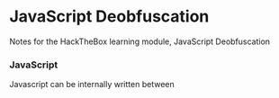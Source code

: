 # JavaScript Deobfuscation
Notes for the HackTheBox learning module, JavaScript Deobfuscation

### JavaScript
Javascript can be internally written between <script> elements or written into a separate .js file and referenced within the HTML code.

We can see this by reading the HTML code using the CTRL+U command to view.
```
<script src="secret.js"></script>
```

We can read the script by clicking on secret.js, which should take us directly into the script.

## What is Obfuscation
Obfuscation is a technique used to make a script more difficult to read by humans but allows it to function the same from a technical point of view, though performance may be slower. This is usually achieved automatically by using an obfuscation tool, which takes code as an input, and attempts to re-write the code in a way that is much more difficult to read, depending on its design.

The following is an example of a simple JavaScript code being obfuscated:
![image](https://github.com/user-attachments/assets/53a68b19-89b4-409c-990a-d3df223f4c4c)

JavaScript is usually used within browsers at the client-side, and the code is sent to the user and executed in cleartext. This is why obfuscation is very often used with JavaScript.

The most common usage of obfuscation is for malicious actions. It is common for attackers and malicious actors to obfuscate their malicious scripts to prevent Intrusion Detection and Prevention systems from detecting their scripts

## Basic Obfuscation
### Minifying JavaScript code
A common way of reducing the readability of a snippet of JavaScript code while keeping it fully functional is JavaScript minification. Code minification means having the entire code in a single (often very long) line. Many tools can help us minify JavaScript code, like javascript-minifier. Usually, minified JavaScript code is saved with the extension .min.js.

### Packing JavaScript code

BeautifyTools is a common tool to obfuscate code. 
![image](https://github.com/user-attachments/assets/80966b14-f007-46dc-b4a9-31c18a62d724)
A packer obfuscation tool usually attempts to convert all words and symbols of the code into a list or a dictionary and then refer to them using the (p,a,c,k,e,d) function to re-build the original code during execution. The (p,a,c,k,e,d) can be different from one packer to another. 

## Advanced Obfuscation
https://obfuscator.io is an advanced obfuscation tool making code unreadable for humans.
![image](https://github.com/user-attachments/assets/8cf559af-fa50-4159-abb9-f331b9b0287a)
There are many other JavaScript obfuscators, like JSF,JJ Encode, or AA Encode. However, such obfuscators usually make code execution/compilation very slow, so it is not recommended to be used unless for an obvious reason, like bypassing web filters or restrictions.

## Deobfuscation

#### Beautify
We see that the current code we have is all written in a single line. This is known as Minified JavaScript code. In order to properly format the code, we need to Beautify our code. The most basic method for doing so is through our Browser Dev Tools.

For example, if we were using Firefox, we can open the browser debugger with [ CTRL+SHIFT+Z ], and then click on our script secret.js. This will show the script in its original formatting, but we can click on the '{ }' button at the bottom, which will Pretty Print the script into its proper JavaScript formatting.
![image](https://github.com/user-attachments/assets/21632db3-497e-43e7-9f8e-4fdc0e18b8b5)


#### Deobfuscate

One good online tool is UnPacker.


![image](https://github.com/user-attachments/assets/81b1bb7b-32a4-4da4-aef3-b72fb748884f)


Many techniques can further obfuscate the code and make it less readable by humans and less detectable by systems. For that reason, you will very often find obfuscated code containing encoded text blocks that get decoded upon execution. We will cover 3 of the most commonly used text encoding methods:

- base64 - base64 encoding is usually used to reduce the use of special characters. The length of base64 encoded strings has to be in a multiple of 4. If the resulting output is only 3 characters long, for example, an extra = is added as padding.

If we want to decode any base64 encoded string, we can use base64 -d in a pipe |

- hex - Any string encoded in hex would be comprised of hex characters only, which are 16 characters only: 0-9 and a-f.

To decode a hex encoded string, we can pipe the encoded string to xxd -p -r

- Caesar/Rot13 - Another common -and very old- encoding technique is a Caesar cipher, which shifts each letter by a fixed number. 

There isn't a specific command in Linux to do rot13 encoding. However, it is fairly easy to create our own command to do the character shifting:

```
thossa00@htb[/htb]$ echo https://www.hackthebox.eu/ | tr 'A-Za-z' 'N-ZA-Mn-za-m'

uggcf://jjj.unpxgurobk.rh/
```

We can use the same previous command to decode rot13 as well:

```
thossa00@htb[/htb]$ echo uggcf://jjj.unpxgurobk.rh/ | tr 'A-Za-z' 'N-ZA-Mn-za-m'

https://www.hackthebox.eu/
```

Another option to encode/decode rot13 would be using an online tool, like rot13. Some tools can help us automatically determine the type of encoding, like Cipher Identifier. ccd

Decoded strings can you used in HTB for HTTP Requests to grab more information ie. 
```
curl -s http://94.237.58.55:34463/keys.php/ -X POST -d "key=sample"
echo 4150495f70336e5f37333537316e365f31355f66756e | xxd -p -r
curl -s http://94.237.58.55:34463/keys.php/ -X POST -d "key=API_p3n_73571n6_15_fun"
```

The following is a summary of what we learned:

- First, we uncovered the HTML source code of the webpage and located the JavaScript code.
- Then, we learned about various ways to obfuscate JavaScript code.
- After that, we learned how to beautify and deobfuscate minified and obfuscated JavaScript code.
- Next, we went through the deobfuscated code and analyzed its main function
- We then learned about HTTP requests and were able to replicate the main function of the obfuscated JavaScript code.
- Finally, we learned about various methods to encode and decode strings.
